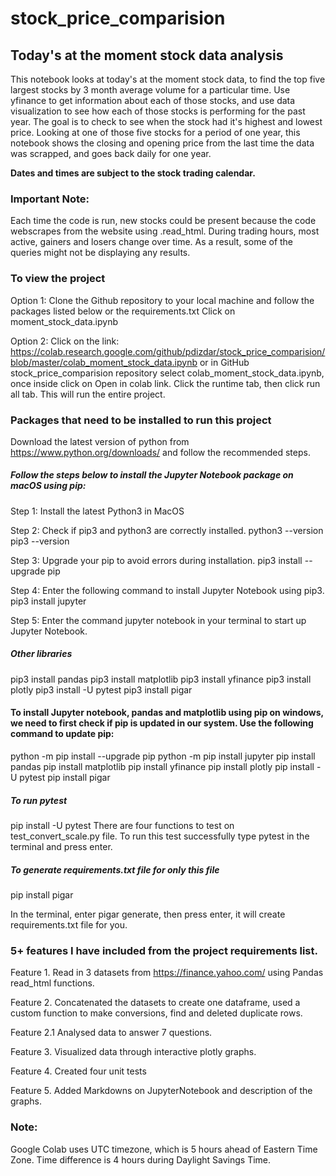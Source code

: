 # stock_price_comparision
## Today's at the moment stock data analysis
This notebook looks at today's at the moment stock data, to find the top five largest stocks by 3 month average volume for a particular time. Use yfinance to get information about each of those stocks, and use data visualization to see how each of those stocks is performing for the past year. The goal is to check to see when the stock had it's highest and lowest price. Looking at one of those five stocks for a period of one year, this notebook shows the closing and opening price from the last
time the data was scrapped, and goes back daily for one year. 

**Dates and times are subject to the stock trading calendar.**

### Important Note: 
Each time the code is run, new stocks could be present because the code webscrapes from the website using .read_html. During trading hours, most active, gainers and losers change over time. As a result, some of the queries might not be displaying any results. 

### To view the project
Option 1:
        Clone the Github repository to your local machine and follow the packages listed below or the requirements.txt
        Click on moment_stock_data.ipynb

Option 2:
        Click on the link: https://colab.research.google.com/github/pdizdar/stock_price_comparision/blob/master/colab_moment_stock_data.ipynb
        or in GitHub stock_price_comparision repository select colab_moment_stock_data.ipynb, once inside click on Open in colab link. Click the runtime tab, then click run all tab. This will run the entire project. 

### Packages that need to be installed to run this project
Download the latest version of python from https://www.python.org/downloads/ and follow the recommended steps.
   
##### Follow the steps below to install the Jupyter Notebook package on macOS using pip:
Step 1: Install the latest Python3 in MacOS

Step 2: Check if pip3 and python3 are correctly installed.
        python3 --version
        pip3 --version

Step 3: Upgrade your pip to avoid errors during installation.
        pip3 install --upgrade pip

Step 4: Enter the following command to install Jupyter Notebook using pip3.
        pip3 install jupyter
        
Step 5: Enter the command jupyter notebook in your terminal to start up Jupyter Notebook.

##### Other libraries
pip3 install pandas
pip3 install matplotlib
pip3 install yfinance
pip3 install plotly
pip3 install -U pytest
pip3 install pigar

#### To install Jupyter  notebook, pandas and matplotlib using pip on windows, we need to first check if pip is updated in our system. Use the following command to update pip:
python -m pip install --upgrade pip
python -m pip install jupyter
pip install pandas
pip install matplotlib
pip install yfinance
pip install plotly
pip install -U pytest 
pip install pigar

##### To run pytest
pip install -U pytest
There are four functions to test on test_convert_scale.py file.
To run this test successfully type pytest in the terminal and press enter.

##### To generate requirements.txt file for only this file
pip install pigar

In the terminal, enter pigar generate, then press enter, it will create requirements.txt file for you.

### 5+ features I have included from the project requirements list.
Feature 1. Read in 3 datasets from https://finance.yahoo.com/ using Pandas read_html functions.

Feature 2. Concatenated the datasets to create one dataframe, used a custom function to make conversions, find and deleted duplicate rows.

Feature 2.1 Analysed data to answer 7 questions.

Feature 3. Visualized data through interactive plotly graphs.

Feature 4. Created four unit tests

Feature 5. Added Markdowns on JupyterNotebook and description of the graphs.

### Note:
Google Colab uses UTC timezone, which is 5 hours ahead of Eastern Time Zone. 
Time difference is 4 hours during Daylight Savings Time.

